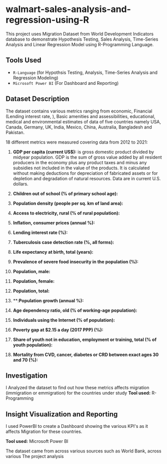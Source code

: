 # walmart-sales-analysis-and-regression-using-R
This project uses Migration Dataset from World Development Indicators database to demonstrate Hypothesis Testing, Sales Analysis, Time-Series Analysis and Linear Regression Model using R-Programming Language.

## Tools Used
- `R-Language` (for Hypothsis Testing, Analysis, Time-Series Analysis and Regression Modeling)
- `Microsoft Power BI` (For Dashboard and Reporting)

## Dataset Description
The dataset contains various metrics ranging from economic, Financial (Lending interest rate, ), Basic amenities and assessibilities, educational, medical and environmental estimates of data of five countries namely USA, Canada, Germany, UK, India, Mexico, China, Australia, Bangladesh and Pakistan. 

18 different metrics were measured covering data from 2012 to 2021:
1. **GDP per capita (current US$):** is gross domestic product divided by midyear population. GDP is the sum of gross value added by all resident producers in the economy plus any product taxes and minus any subsidies not included in the value of the products. It is calculated without making deductions for depreciation of fabricated assets or for depletion and degradation of natural resources. Data are in current U.S. dollars.
   
3. **Children out of school (% of primary school age):**
5. **Population density (people per sq. km of land area):**
6. **Access to electricity, rural (% of rural population):**
7. **Inflation, consumer prices (annual %):**
8. **Lending interest rate (%):**
9. **Tuberculosis case detection rate (%, all forms):**
10. **Life expectancy at birth, total (years):**
11. **Prevalence of severe food insecurity in the population (%):**
12. **Population, male:**
13. **Population, female:**
14. **Population, total:**
15. **:**Population growth (annual %):**
16. **Age dependency ratio, old (% of working-age population):**
17. **Individuals using the Internet (% of population):**
18. **Poverty gap at $2.15 a day (2017 PPP) (%):**
19. **Share of youth not in education, employment or training, total (% of youth population):**
20. **Mortality from CVD, cancer, diabetes or CRD between exact ages 30 and 70 (%):**

## Investigation
I Analyzed the dataset to find out how these metrics affects migration (immigration or emmigration) for the countries under study
**Tool used:** R-Programming

## Insight Visualization and Reporting
I used PowerBI to create a Dashboard showing the various KPI's as it affects Migration for these countries.

**Tool used:** Microsoft Power BI



The dataset came from across various sources such as World Bank,  across various
The project analysis
